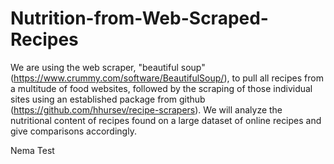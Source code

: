 # Nutrition-from-Web-Scraped-Recipes
We are using the web scraper, "beautiful soup" (https://www.crummy.com/software/BeautifulSoup/), to pull all recipes from a multitude of food websites, followed by the scraping of those individual sites using an established package from github (https://github.com/hhursev/recipe-scrapers). We will analyze the nutritional content of recipes found on a large dataset of online recipes and give comparisons accordingly.

Nema Test
